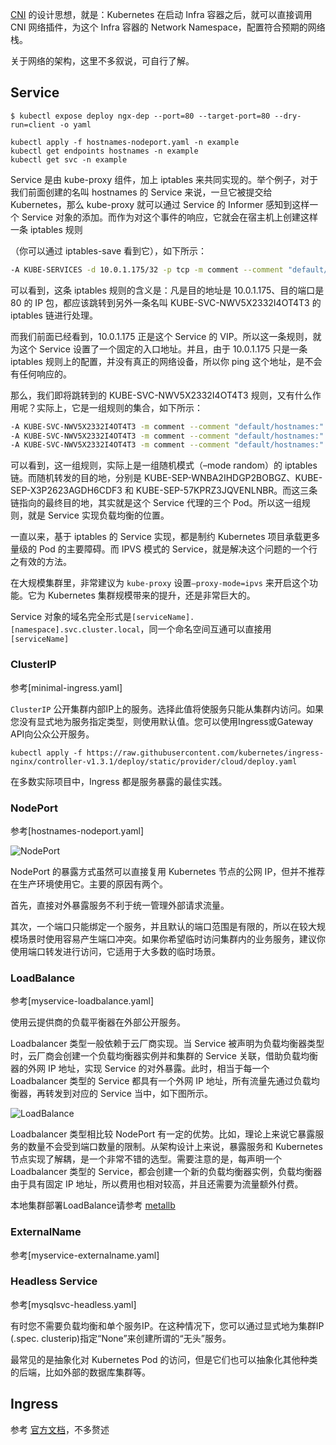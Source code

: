 [CNI](https://wiki.shileizcc.com/confluence/display/KUB/Kubernetes+CNI) 的设计思想，就是：Kubernetes 在启动 Infra 容器之后，就可以直接调用 CNI 网络插件，为这个 Infra 容器的 Network Namespace，配置符合预期的网络栈。

关于网络的架构，这里不多叙说，可自行了解。

## Service

```shell
$ kubectl expose deploy ngx-dep --port=80 --target-port=80 --dry-run=client -o yaml
```

```shell
kubectl apply -f hostnames-nodeport.yaml -n example
kubectl get endpoints hostnames -n example
kubectl get svc -n example
```

Service 是由 kube-proxy 组件，加上 iptables 来共同实现的。举个例子，对于我们前面创建的名叫 hostnames 的 Service 来说，一旦它被提交给 Kubernetes，那么 kube-proxy 就可以通过 Service 的 Informer 感知到这样一个 Service 对象的添加。而作为对这个事件的响应，它就会在宿主机上创建这样一条 iptables 规则

（你可以通过 iptables-save 看到它），如下所示：

```bash
-A KUBE-SERVICES -d 10.0.1.175/32 -p tcp -m comment --comment "default/hostnames: cluster IP" -m tcp --dport 80 -j KUBE-SVC-NWV5X2332I4OT4T3
```

可以看到，这条 iptables 规则的含义是：凡是目的地址是 10.0.1.175、目的端口是 80 的 IP 包，都应该跳转到另外一条名叫 KUBE-SVC-NWV5X2332I4OT4T3 的 iptables 链进行处理。

而我们前面已经看到，10.0.1.175 正是这个 Service 的 VIP。所以这一条规则，就为这个 Service 设置了一个固定的入口地址。并且，由于 10.0.1.175 只是一条 iptables 规则上的配置，并没有真正的网络设备，所以你 ping 这个地址，是不会有任何响应的。

那么，我们即将跳转到的 KUBE-SVC-NWV5X2332I4OT4T3 规则，又有什么作用呢？实际上，它是一组规则的集合，如下所示：

```bash
-A KUBE-SVC-NWV5X2332I4OT4T3 -m comment --comment "default/hostnames:" -m statistic --mode random --probability 0.33332999982 -j KUBE-SEP-WNBA2IHDGP2BOBGZ
-A KUBE-SVC-NWV5X2332I4OT4T3 -m comment --comment "default/hostnames:" -m statistic --mode random --probability 0.50000000000 -j KUBE-SEP-X3P2623AGDH6CDF3
-A KUBE-SVC-NWV5X2332I4OT4T3 -m comment --comment "default/hostnames:" -j KUBE-SEP-57KPRZ3JQVENLNBR
```

可以看到，这一组规则，实际上是一组随机模式（–mode random）的 iptables 链。而随机转发的目的地，分别是 KUBE-SEP-WNBA2IHDGP2BOBGZ、KUBE-SEP-X3P2623AGDH6CDF3 和 KUBE-SEP-57KPRZ3JQVENLNBR。而这三条链指向的最终目的地，其实就是这个 Service 代理的三个 Pod。所以这一组规则，就是 Service 实现负载均衡的位置。

一直以来，基于 iptables 的 Service 实现，都是制约 Kubernetes 项目承载更多量级的 Pod 的主要障碍。而 IPVS 模式的 Service，就是解决这个问题的一个行之有效的方法。

在大规模集群里，非常建议为 `kube-proxy` 设置`–proxy-mode=ipvs` 来开启这个功能。它为 Kubernetes 集群规模带来的提升，还是非常巨大的。

Service 对象的域名完全形式是`[serviceName].[namespace].svc.cluster.local`，同一个命名空间互通可以直接用`[serviceName]`

### ClusterIP

参考[minimal-ingress.yaml]

`ClusterIP` 公开集群内部IP上的服务。选择此值将使服务只能从集群内访问。如果您没有显式地为服务指定类型，则使用默认值。您可以使用Ingress或Gateway API向公众公开服务。

```shell
kubectl apply -f https://raw.githubusercontent.com/kubernetes/ingress-nginx/controller-v1.3.1/deploy/static/provider/cloud/deploy.yaml
```

在多数实际项目中，Ingress 都是服务暴露的最佳实践。

### NodePort

参考[hostnames-nodeport.yaml]

![NodePort](https://raw.githubusercontent.com/jianchengwang/todo-cloudnative/main/4.k8s/service-nodeport.webp)

NodePort 的暴露方式虽然可以直接复用 Kubernetes 节点的公网 IP，但并不推荐在生产环境使用它。主要的原因有两个。

首先，直接对外暴露服务不利于统一管理外部请求流量。

其次，一个端口只能绑定一个服务，并且默认的端口范围是有限的，所以在较大规模场景时使用容易产生端口冲突。如果你希望临时访问集群内的业务服务，建议你使用端口转发进行访问，它适用于大多数的临时场景。

### LoadBalance

参考[myservice-loadbalance.yaml]

使用云提供商的负载平衡器在外部公开服务。

Loadbalancer 类型一般依赖于云厂商实现。当 Service 被声明为负载均衡器类型时，云厂商会创建一个负载均衡器实例并和集群的 Service 关联，借助负载均衡器的外网 IP 地址，实现 Service 的对外暴露。此时，相当于每一个 Loadbalancer 类型的 Service 都具有一个外网 IP 地址，所有流量先通过负载均衡器，再转发到对应的 Service 当中，如下图所示。

![LoadBalance](https://raw.githubusercontent.com/jianchengwang/todo-cloudnative/main/4.k8s/service-loadbalance.webp)

Loadbalancer 类型相比较 NodePort 有一定的优势。比如，理论上来说它暴露服务的数量不会受到端口数量的限制。从架构设计上来说，暴露服务和 Kubernetes 节点实现了解耦，是一个非常不错的选型。需要注意的是，每声明一个 Loadbalancer 类型的 Service，都会创建一个新的负载均衡器实例，负载均衡器由于具有固定 IP 地址，所以费用也相对较高，并且还需要为流量额外付费。

本地集群部署LoadBalance请参考 [metallb](https://github.com/metallb/metallb)

### ExternalName

参考[myservice-externalname.yaml]

### Headless Service

参考[mysqlsvc-headless.yaml]

有时您不需要负载均衡和单个服务IP。在这种情况下，您可以通过显式地为集群IP (.spec. clusterip)指定“None”来创建所谓的“无头”服务。

最常见的是抽象化对 Kubernetes Pod 的访问，但是它们也可以抽象化其他种类的后端，比如外部的数据库集群等。

## Ingress

参考 [官方文档](https://kubernetes.io/docs/concepts/services-networking/ingress/)，不多赘述